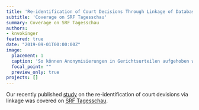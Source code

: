 ```yaml
---
title: 'Re-identification of Court Decisions Through Linkage of Databases'
subtitle: 'Coverage on SRF Tagesschau'
summary: Coverage on SRF Tagesschau
authors: 
- knvokinger
featured: true
date: "2019-09-01T00:00:00Z"
image:
  placement: 1
  caption: 'So können Anonymisierungen in Gerichtsurteilen aufgehoben werden'
  focal_point: ""
  preview_only: true
projects: []
---
```


Our recently published [study](https://jusletter.weblaw.ch/juslissues/2019/990/re-identifikation-vo_21cb82c096.html__ONCE) on the re-identification of court devisions via linkage was covered on [SRF Tagesschau](https://www.srf.ch/news/panorama/brisantes-experiment-gelungen-so-koennen-anonymisierungen-in-gerichtsurteilen-aufgehoben-werden). 
